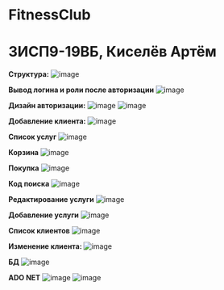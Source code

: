 ﻿# FitnessClub

<h1>3ИСП9-19ВБ, Киселёв Артём</h1>

<b>Структура:</b>
![image](https://user-images.githubusercontent.com/116631267/221530731-1a6907ea-fcc4-4dcc-94de-50499d33987b.png)

<b>Вывод логина и роли после авторизации</b>
![image](https://user-images.githubusercontent.com/116631267/227908858-85a111a5-c500-4d15-a97b-739d6781a4b7.png)

<b>Дизайн авторизации:</b>
![image](https://user-images.githubusercontent.com/116631267/218426872-49d81e90-f1ad-4034-8f33-3076d0cfb1b9.png)
![image](https://user-images.githubusercontent.com/116631267/221531134-a167af19-a54c-4871-a263-eddc8605dd74.png)

<b>Добавление клиента:</b>
![image](https://user-images.githubusercontent.com/116631267/224953017-5dd2d9e7-e6a1-4890-a339-e3defc7ca840.png)

<b>Список услуг</b>
![image](https://user-images.githubusercontent.com/116631267/225892583-043c552a-76d6-41d0-ab53-c76deef97b23.png)

<b>Корзина</b>
![image](https://user-images.githubusercontent.com/116631267/225892770-4c0e86a0-f846-42e4-96c1-fd2521654d9f.png)

<b>Покупка</b>
![image](https://user-images.githubusercontent.com/116631267/226309696-3e20fb93-9689-4eb1-9994-e2268b36771b.png)

<b>Код поиска</b>
![image](https://user-images.githubusercontent.com/116631267/222652756-7d54dd3a-1b43-49f7-9522-8d9b30b7384f.png)

<b>Редактирование услуги</b>
![image](https://user-images.githubusercontent.com/116631267/221531773-53beb6e1-4984-4c24-a4da-7a443cd53777.png)

<b>Добавление услуги</b>
![image](https://user-images.githubusercontent.com/116631267/222432842-34b0f581-c942-4053-9d70-23269cf683cd.png)

<b>Список клиентов</b>
![image](https://user-images.githubusercontent.com/116631267/224952318-2cf1a998-4c2f-4949-9f8a-7fd970cdb162.png)

<b>Изменение клиента: </b>
![image](https://user-images.githubusercontent.com/116631267/224952532-d2b6e017-8f9c-4d7f-aa1c-fa23562287e2.png)

<b>БД</b>
![image](https://user-images.githubusercontent.com/116631267/227908400-22ae14c2-d35b-4417-b446-46dee87db9f5.png)

<b>ADO NET</b>
![image](https://user-images.githubusercontent.com/116631267/218427642-6ef69f3f-c3ce-4441-902b-a22fb51b5418.png)
![image](https://user-images.githubusercontent.com/116631267/218427957-468ed379-ee75-4880-a794-1961322987a5.png)

